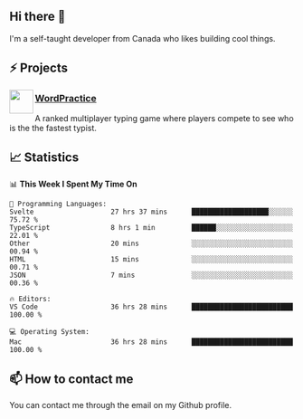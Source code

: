 <h2>Hi there 👋</h2>

<p>I'm a self-taught developer from Canada who likes building cool things.</p>

<h2>⚡ Projects</h2>

<img align="left" src="https://i.imgur.com/6RT8VFO.png" width="42" height="42" />
<h3><a target="_blank" href="https://wordpractice.io/">WordPractice</a></h3>
<p>A ranked multiplayer typing game where players compete to see who is the the fastest typist.</p>

<h2>📈 Statistics</h2>

<!--START_SECTION:waka-->
📊 **This Week I Spent My Time On** 

```text
💬 Programming Languages: 
Svelte                   27 hrs 37 mins      ███████████████████░░░░░░   75.72 % 
TypeScript               8 hrs 1 min         ██████░░░░░░░░░░░░░░░░░░░   22.01 % 
Other                    20 mins             ░░░░░░░░░░░░░░░░░░░░░░░░░   00.94 % 
HTML                     15 mins             ░░░░░░░░░░░░░░░░░░░░░░░░░   00.71 % 
JSON                     7 mins              ░░░░░░░░░░░░░░░░░░░░░░░░░   00.36 % 

🔥 Editors: 
VS Code                  36 hrs 28 mins      █████████████████████████   100.00 % 

💻 Operating System: 
Mac                      36 hrs 28 mins      █████████████████████████   100.00 % 
```


<!--END_SECTION:waka-->

<h2>📫 How to contact me</h2>

You can contact me through the email on my Github profile.

